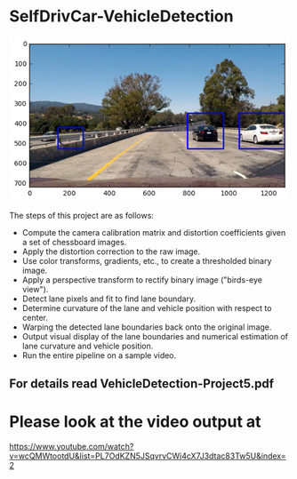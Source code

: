 # SelfDrivCar-VehicleDetection

![image-output](./output_images/car_detected.png)

The steps of this project are as follows:  

* Compute the camera calibration matrix and distortion coefficients given a set of chessboard images.
* Apply the distortion correction to the raw image.  
* Use color transforms, gradients, etc., to create a thresholded binary image.
* Apply a perspective transform to rectify binary image ("birds-eye view"). 
* Detect lane pixels and fit to find lane boundary.
* Determine curvature of the lane and vehicle position with respect to center.
* Warping the detected lane boundaries back onto the original image.
* Output visual display of the lane boundaries and numerical estimation of lane curvature and vehicle position.
* Run the entire pipeline on a sample video.

## For details read VehicleDetection-Project5.pdf

# Please look at the video output at 
https://www.youtube.com/watch?v=wcQMWtootdU&list=PL7OdKZN5JSqvrvCWj4cX7J3dtac83Tw5U&index=2

